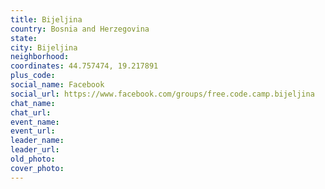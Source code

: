 ```yaml
---
title: Bijeljina
country: Bosnia and Herzegovina
state: 
city: Bijeljina
neighborhood: 
coordinates: 44.757474, 19.217891
plus_code:
social_name: Facebook
social_url: https://www.facebook.com/groups/free.code.camp.bijeljina
chat_name:
chat_url:
event_name:
event_url:
leader_name:
leader_url:
old_photo: 
cover_photo:
---
```

